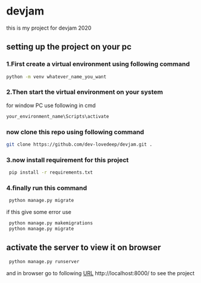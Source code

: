 # devjam
this is my project for devjam 2020



## setting up the project on your pc
### 1.First create a virtual environment using following command

```bash
python -m venv whatever_name_you_want
```
### 2.Then start the virtual environment on your system
for window PC use following in cmd


```bash
your_environment_name\Scripts\activate
```
### now clone this repo using following command

```bash
git clone https://github.com/dev-lovedeep/devjam.git .
```
### 3.now install requirement for this project

```bash
 pip install -r requirements.txt
```
### 4.finally run this command 

```bash
 python manage.py migrate
```
if this give some error use 
```bash
 python manage.py makemigrations
 python manage.py migrate
```

## activate the server to view it on browser
```bash
 python manage.py runserver
```
and in browser go to following [URL](http://localhost:8000/) http://localhost:8000/ to see the project

